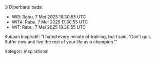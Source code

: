 ⏰ Diperbarui pada:
- WIB: Rabu, 7 Mei 2025 16.30.55 UTC
- WITA: Rabu, 7 Mei 2025 17.30.55 UTC
- WIT: Rabu, 7 Mei 2025 18.30.55 UTC

Kutipan Inspiratif:
"I hated every minute of training, but I said, 'Don't quit. Suffer now and live the rest of your life as a champion.'"


Kategori: inspirational

